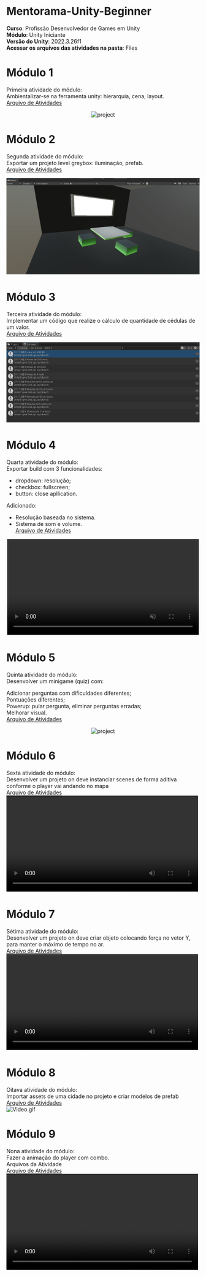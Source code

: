 # Mentorama-Unity-Beginner
**Curso**: Profissão Desenvolvedor de Games em Unity  
**Módulo**: Unity Iniciante  
**Versão do Unity**: 2022.3.26f1  
**Acessar os arquivos das atividades na pasta**: Files  

# Módulo 1
Primeira atividade do módulo:  
Ambientalizar-se na ferramenta unity: hierarquia, cena, layout.  
<a href="https://github.com/franciscodelgaudio/Mentorama-Unity-Beginner/tree/main/Files/Module1">Arquivo de Atividades</a>  
  
<div align="center">
  <img src="https://github.com/user-attachments/assets/df55ca10-ea69-40b8-b069-432d7e199bf6" alt="project" style="max-width: 100%">
</div>


# Módulo 2
Segunda atividade do módulo:  
Exportar um projeto level greybox: iluminação, prefab.  
<a href="https://github.com/franciscodelgaudio/Mentorama-Unity-Beginner/tree/main/Files/Module2">Arquivo de Atividades</a>  
  
<div align="center">
  <img src="https://github.com/franciscodelgaudio/Mentorama-Unity-Beginner/blob/main/Files/Module2/game.png" alt="project" style="max-width: 100%">
</div>


# Módulo 3
Terceira atividade do módulo:  
Implementar um código que realize o cálculo de quantidade de cédulas de um valor.  
<a href="https://github.com/franciscodelgaudio/Mentorama-Unity-Beginner/tree/main/Files/Module3">Arquivo de Atividades</a>  
  
<div align="center">
  <img src="https://github.com/franciscodelgaudio/Mentorama-Unity-Beginner/blob/main/Files/Module3/Console.png" alt="project" style="max-width: 100%; text-align: center;">
</div>


# Módulo 4
Quarta atividade do módulo:  
Exportar build com 3 funcionalidades:  
  
* dropdown: resolução;  
* checkbox: fullscreen;  
* button: close apllication.

Adicionado:  
* Resolução baseada no sistema.  
* Sistema de som e volume.  
<a href="https://github.com/franciscodelgaudio/Mentorama-Unity-Beginner/tree/main/Files/Module4">Arquivo de Atividades</a>
  
<div align="center">
  <video autoplay loop muted src="https://github.com/user-attachments/assets/d3643a43-c715-4a71-ba13-f0d6aa9d8337" alt="project" style="width: 500px; max-width: 100%" >
</div>


# Módulo 5
Quinta atividade do módulo:  
Desenvolver um minigame (quiz) com:  

Adicionar perguntas com dificuldades diferentes;  
Pontuações diferentes;  
Powerup: pular pergunta, eliminar perguntas erradas;  
Melhorar visual.  
<a href="https://github.com/franciscodelgaudio/Mentorama-Unity-Beginner/tree/main/Files/Module5">Arquivo de Atividades</a>  
  
<div align="center">
  <img src="https://github.com/user-attachments/assets/3b33c89a-b29d-44a2-8a7f-dd264415e0af" alt="project" style="max-width: 100%; text-align: center;">
</div>

# Módulo 6
Sexta atividade do módulo:  
Desenvolver um projeto on deve instanciar scenes de forma aditiva conforme o player vai andando no mapa  
<a href="https://github.com/franciscodelgaudio/Mentorama-Unity-Beginner/tree/main/Files/Module6">Arquivo de Atividades</a>
<video src="https://github.com/user-attachments/assets/539950ef-f3fd-4c71-9b20-4c3daab4c8c7" alt="project" style="width: 500px; max-width:100%">

# Módulo 7
Sétima atividade do módulo:  
Desenvolver um projeto on deve criar objeto colocando força no vetor Y, para manter o máximo de tempo no ar.  
<a href="https://github.com/franciscodelgaudio/Mentorama-Unity-Beginner/tree/main/Files/Module7">Arquivo de Atividades</a>  
<video src="https://github.com/user-attachments/assets/230ad004-7a86-49a6-bc57-54aabea7f82b" alt="project" style="width: 500px; max-width:100%">  

# Módulo 8
Oitava atividade do módulo:  
Importar assets de uma cidade no projeto e criar modelos de prefab  
<a href="https://github.com/franciscodelgaudio/Mentorama-Unity-Beginner/tree/main/Files/Module8">Arquivo de Atividades</a>  
<img alt="Video.gif" src="https://github.com/franciscodelgaudio/Mentorama-Unity-Beginner/blob/main/Files/Module8/video%20(1).gif" data-hpc="true" class="Box-sc-g0xbh4-0 kzRgrI">

# Módulo 9
Nona atividade do módulo:  
Fazer a animação do player com combo.  
Arquivos da Atividade  
<a href="https://github.com/franciscodelgaudio/Mentorama-Unity-Beginner/tree/main/Files/Module9">Arquivo de Atividades</a>  
<video src="https://github.com/user-attachments/assets/98b71fb9-40ce-40f7-b990-8bc9a00baded" alt="project" style="width: 500px; max-width:100%">




